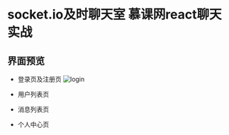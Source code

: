 # socket.io及时聊天室 慕课网react聊天实战

## 界面预览

- 登录页及注册页
  ![login](/src/markdownimg/login.gif)
- 用户列表页

- 消息列表页

- 个人中心页
